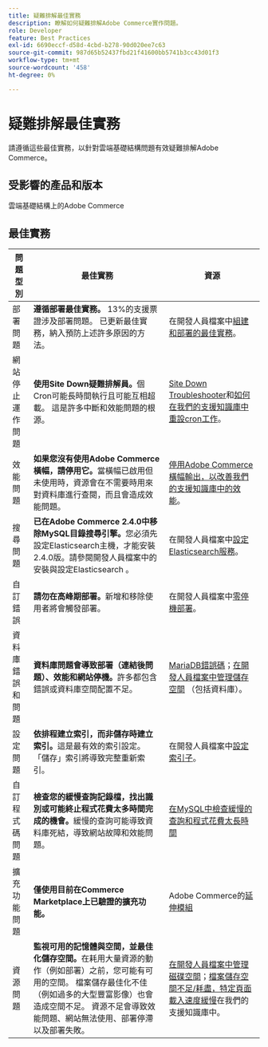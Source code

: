 ```yaml
---
title: 疑難排解最佳實務
description: 瞭解如何疑難排解Adobe Commerce實作問題。
role: Developer
feature: Best Practices
exl-id: 6690eccf-d58d-4cbd-b278-90d020ee7c63
source-git-commit: 987d65b52437fbd21f41600bb5741b3cc43d01f3
workflow-type: tm+mt
source-wordcount: '458'
ht-degree: 0%

---
```


# 疑難排解最佳實務

請遵循這些最佳實務，以針對雲端基礎結構問題有效疑難排解Adobe Commerce。

## 受影響的產品和版本

雲端基礎結構上的Adobe Commerce

## 最佳實務

| 問題型別 | 最佳實務 | 資源 |
|----------------------------|----------------------------------------------------------------------------------------------------------------------------------------------------------------------------------------------------------------------------------------------------------------------------------------------------------------------------------------------------------------------------------------------------|-------------------------------------------------------------------------------------------------------------------------------------------------------------------------------------------------------------------------------------------------------------------------------------------------------------------------------------------------------------------------------------------------------|
| 部署問題 | **遵循部署最佳實務。** 13%的支援票證涉及部署問題。 已更新最佳實務，納入預防上述許多原因的方法。 | 在開發人員檔案中[組建和部署的最佳實務](https://experienceleague.adobe.com/en/docs/commerce-cloud-service/user-guide/develop/deploy/best-practices#best-practices)。 |
| 網站停止運作問題 | **使用Site Down疑難排解員。**&#x200B;個Cron可能長時間執行且可能互相超載。 這是許多中斷和效能問題的根源。 | [Site Down Troubleshooter](https://experienceleague.adobe.com/docs/commerce-knowledge-base/kb/troubleshooting/site-down-or-unresponsive/magento-site-down-troubleshooter.html?lang=en)和[如何在我們的支援知識庫中重設cron工作](https://experienceleague.adobe.com/docs/commerce-knowledge-base/kb/troubleshooting/miscellaneous/cron-job-is-stuck-in-running-status.html?lang=en)。 |
| 效能問題 | **如果您沒有使用Adobe Commerce橫幅，請停用它。**&#x200B;當橫幅已啟用但未使用時，資源會在不需要時用來對資料庫進行查閱，而且會造成效能問題。 | [停用Adobe Commerce橫幅輸出，以改善我們的支援知識庫中的效能](https://experienceleague.adobe.com/docs/commerce-knowledge-base/kb/troubleshooting/miscellaneous/disable-magento-banner-output-to-improve-site-performance.html)。 |
| 搜尋問題 | **已在Adobe Commerce 2.4.0中移除MySQL目錄搜尋引擎。**&#x200B;您必須先設定Elasticsearch主機，才能安裝2.4.0版。請參閱開發人員檔案中的安裝與設定Elasticsearch 。 | 在開發人員檔案中[設定Elasticsearch服務](https://experienceleague.adobe.com/en/docs/commerce-cloud-service/user-guide/configure/service/elasticsearch)。 |
| 自訂錯誤 | **請勿在高峰期部署。**&#x200B;新增和移除使用者將會觸發部署。 | 在開發人員檔案中[零停機部署](https://experienceleague.adobe.com/en/docs/commerce-cloud-service/user-guide/develop/deploy/reduce-downtime)。 |
| 資料庫錯誤和問題 | **資料庫問題會導致部署（連結後問題）、效能和網站停機。**&#x200B;許多都包含錯誤或資料庫空間配置不足。 | [MariaDB錯誤碼](https://mariadb.com/kb/en/library/mariadb-error-codes/#mariadb-specific-error-codes)；[在開發人員檔案中管理儲存空間](https://experienceleague.adobe.com/en/docs/commerce-cloud-service/user-guide/develop/storage/manage-disk-space) （包括資料庫）。 |
| 設定問題 | **依排程建立索引，而非儲存時建立索引。**&#x200B;這是最有效的索引設定。 「儲存」索引將導致完整重新索引。 | 在開發人員檔案中[設定索引子](../../../configuration/cli/manage-indexers.md#configure-indexers)。 |
| 自訂程式碼問題 | **檢查您的緩慢查詢記錄檔，找出識別或可能終止程式花費太多時間完成的機會。**&#x200B;緩慢的查詢可能導致資料庫死結，導致網站故障和效能問題。 | [在MySQL中檢查緩慢的查詢和程式花費太長時間](https://experienceleague.adobe.com/docs/commerce-knowledge-base/kb/troubleshooting/database/checking-slow-queries-and-processes-mysql.html) |
| 擴充功能問題 | **僅使用目前在Commerce Marketplace上已驗證的擴充功能。** | Adobe Commerce的[延伸模組](https://marketplace.magento.com/extensions.html) |
| 資源問題 | **監視可用的記憶體與空間，並最佳化儲存空間。**&#x200B;在耗用大量資源的動作（例如部署）之前，您可能有可用的空間。 檔案儲存最佳化不佳（例如過多的大型豐富影像）也會造成空間不足。 資源不足會導致效能問題、網站無法使用、部署停滯以及部署失敗。 | [在開發人員檔案中管理磁碟空間](https://experienceleague.adobe.com/en/docs/commerce-cloud-service/user-guide/develop/storage/manage-disk-space)；[檔案儲存空間不足/耗盡，特定頁面載入速度緩慢](https://experienceleague.adobe.com/docs/commerce-knowledge-base/kb/troubleshooting/miscellaneous/file-storage-low-specific-page-loads-are-slow.html?lang=en)在我們的支援知識庫中。 |
